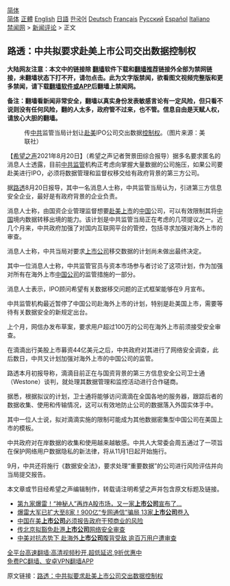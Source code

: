  <!-- 面包屑导航 --> <div class="breadcrumb"><!-- GTranslate: https://gtranslate.io/ -->  <div class="switcher notranslate">  <div class="selected">  <a href="#" onclick="return false;"> 简体</a>  </div>  <div class="option">  <a href="https://www.bannedbook.org" onclick="doGTranslate('zh-CN|zh-CN');jQuery('div.switcher div.selected a').html(jQuery(this).html());return false;" title="简体中文" class="nturl selected"> 简体</a>  <a href="https://www.bannedbook.org/zh-tw/" onclick="doGTranslate('zh-CN|zh-TW');jQuery('div.switcher div.selected a').html(jQuery(this).html());return false;" title="繁體中文" class="nturl"> 正體</a>  <a href="https://www.bannedbook.org/en/" onclick="doGTranslate('zh-CN|en');jQuery('div.switcher div.selected a').html(jQuery(this).html());return false;" title="English" class="nturl"> English</a>  <a href="https://www.bannedbook.org/ja/" onclick="doGTranslate('zh-CN|ja');jQuery('div.switcher div.selected a').html(jQuery(this).html());return false;" title="日本語" class="nturl"> 日語</a>  <a href="https://www.bannedbook.org/ko/" onclick="doGTranslate('zh-CN|ko');jQuery('div.switcher div.selected a').html(jQuery(this).html());return false;" title="한국어" class="nturl"> 한국어</a>  <a href="https://www.bannedbook.org/de/" onclick="doGTranslate('zh-CN|de');jQuery('div.switcher div.selected a').html(jQuery(this).html());return false;" title="Deutsch" class="nturl"> Deutsch</a>  <a href="https://www.bannedbook.org/fr/" onclick="doGTranslate('zh-CN|fr');jQuery('div.switcher div.selected a').html(jQuery(this).html());return false;" title="Français" class="nturl"> Français</a>  <a href="https://www.bannedbook.org/ru/" onclick="doGTranslate('zh-CN|ru');jQuery('div.switcher div.selected a').html(jQuery(this).html());return false;" title="Русский" class="nturl"> Русский</a>  <a href="https://www.bannedbook.org/es/" onclick="doGTranslate('zh-CN|es');jQuery('div.switcher div.selected a').html(jQuery(this).html());return false;" title="Español" class="nturl"> Español</a>  <a href="https://www.bannedbook.org/it/" onclick="doGTranslate('zh-CN|it');jQuery('div.switcher div.selected a').html(jQuery(this).html());return false;" title="Italiano" class="nturl"> Italiano</a>  </div>  </div>      <div class='breadcrumb-sub'><!-- Breadcrumb NavXT 6.3.0 --> <a href="https://www.bannedbook.org/" class="home">禁闻网</a> &gt; <a href="https://www.bannedbook.org/bnews/comments/" class="category">新闻评论</a> &gt; 正文</div></div><h2>路透：中共拟要求赴美上市公司交出数据控制权</h2> <p class="notice"><b>大陆网友注意：本文中的链接除 <a href="https://github.com/bannedbook/fanqiang" >翻墙</a>软件下载和<a href="https://github.com/killgcd/justmysocks/blob/master/README.md">翻墙推荐</a>链接外全部为禁网链接，未翻墙状态下打不开，请勿点击。此为文字版禁闻，欲看图文视频完整版和更多禁闻，请下载<a href="https://github.com/bannedbook/fanqiang">翻墙软件或APP</a>后翻墙上禁闻网。</p><p>备注：翻墙看新闻非常安全，翻墙以真实身份发表敏感言论有一定风险，但只看不说则没有任何风险，翻的人太多，政府管不过来，也不管。信息自由是天赋人权，请放心大胆的翻墙。</b></p>  <div class="entry"> <figure> <p><figcaption>传<a href="https://www.bannedbook.org/bnews/tag/%e4%b8%ad%e5%85%b1/" class="st_tag internal_tag" rel="tag" title="标签 中共 下的日志">中共</a>监管当局计划让<a href="https://www.bannedbook.org/bnews/tag/%E8%B5%B4%E7%BE%8E/" class="st_tag internal_tag" rel="tag" title="标签 赴美 下的日志">赴美</a>IPO公司交出数据<a href="https://www.bannedbook.org/bnews/tag/%E6%8E%A7%E5%88%B6%E6%9D%83/" class="st_tag internal_tag" rel="tag" title="标签 控制权 下的日志">控制权</a>。（图片来源：美联社）</figcaption></figure> <p>【<span class='wp_keywordlink_affiliate'><a href="https://www.soundofhope.org" title="希望之声" target="_blank">希望之声</a></span>2021年8月20日】（希望之声记者贺景田综合报导）据多名要求匿名的消息人士透露，目前<a href="https://www.bannedbook.org/bnews/tag/%E4%B8%AD%E5%85%B1%E7%9B%91%E7%AE%A1/" class="st_tag internal_tag" rel="tag" title="标签 中共监管 下的日志">中共监管</a>机构正考虑向掌握大量数据的公司施压，如果公司要赴美进行IPO，必须将数据管理和监督权移交给有政府背景的第三方公司。</p> <p>据<a href="https://www.bannedbook.org/bnews/tag/%E8%B7%AF%E9%80%8F/" class="st_tag internal_tag" rel="tag" title="标签 路透 下的日志">路透</a>8月20日报导，其中一名消息人士称，中共监管当局认为，引进第三方信息安全企业，最好是有政府背景的企业负责。</p> <p>消息人士称，由国资企业管理监督想要<a href="https://www.bannedbook.org/bnews/tag/%E8%B5%B4%E7%BE%8E%E4%B8%8A%E5%B8%82/" class="st_tag internal_tag" rel="tag" title="标签 赴美上市 下的日志">赴美上市</a>的<span class='wp_keywordlink_affiliate'><a href="https://www.bannedbook.org/" title="中国" target="_blank">中国</a></span>公司，可以有效限制其将<a href="https://www.bannedbook.org/bnews/tag/%E4%B8%AD%E5%9B%BD/" class="st_tag internal_tag" rel="tag" title="标签 中国 下的日志">中国</a>境内数据转移出境的能力。该计划是中共监管当局正在考虑的几项提议之一。近几个月来，中共政府加强了对国内互联网平台的管控，包括寻求加强对海外上市的审查。</p> <p>消息人士称，中共当局对要求<a href="https://www.bannedbook.org/bnews/tag/%e4%b8%8a%e5%b8%82%e5%85%ac%e5%8f%b8/" class="st_tag internal_tag" rel="tag" title="标签 上市公司 下的日志">上市公司</a>移交数据的计划尚未做出最终决定。</p>  <p>其中一位消息人士称，中共监管官员与资本市场参与者讨论了这项计划，作为加强对所有在海外上市<a href="https://www.bannedbook.org/bnews/tag/%E4%B8%AD%E5%9B%BD%E5%85%AC%E5%8F%B8/" class="st_tag internal_tag" rel="tag" title="标签 中国公司 下的日志">中国公司</a>的监管措施的一部分。</p> <p>消息人士表示，IPO顾问希望有关数据移交问题的正式框架能够在9 月宣布。</p> <p>中共监管机构最近暂停了中国公司赴海外上市的计划，特别是赴美国上市，需要等待有关数据安全的新规定出台。</p> <p>上个月，网信办发布草案，要求用户超过100万的公司在海外上市前须接受安全审查。</p>  <p>在滴滴出行美股上市募资44亿美元之后，中共政府对其进行了网络安全调查，此后数日，中共又计划加强对海外上市的中国公司的监管。</p> <p>路透本月初报导称，滴滴目前正在与国资背景的第三方信息安全公司卫士通（Westone）谈判，就处理其数据管理和监控活动进行合作磋商。</p> <p>据悉，根据拟议的计划，卫士通将能够访问滴滴在全国各地的服务器，跟踪后者的数据收集、使用和传输情况，这可以有效地防止公司的数据落入外国实体手中。</p> <p>其中一位人士说，拟对滴滴实施的限制可能成为其他数据密集型中国公司在美国上市的模板。</p>  <p>中共政府对在岸数据的收集和使用越来越敏感。中共人大常委会周五通过了一项旨在保护网络用户数据隐私的新法律，将从11月1日起开始施行。</p> <p>9月，中共还将施行《数据安全法》，要求处理“重要数据”的公司进行风险评估并向当局提交报告。</p> <p>本文章或节目经希望之声编辑制作，转载请注明希望之声并包含原文标题及链接。 </p> <ul class='op-related-articles' title='相关阅读'> <li><a href='https://www.bannedbook.org/bnews/finance/20210803/1599374.html' target='_blank'>第九家爆雷！“神秘人”再炸A股市场，又一家<b>上市公司</b>宣布了...</a></li> <li><a href='https://www.bannedbook.org/bnews/finance/20210730/1596915.html' target='_blank'>爆雷大军已扩大至8家！900亿“专网通信”骗局 13家<b>上市公司</b>卷入</a></li> <li><a href='https://www.bannedbook.org/bnews/headline/20210727/1594796.html' target='_blank'>中国在美<b>上市公司</b>必须报告政府干预商业的风险</a></li> <li><a href='https://www.bannedbook.org/bnews/comments/20210717/1588610.html' target='_blank'>传北京拟豁免赴港<b>上市公司</b>网络安全审查</a></li> <li><a href='https://www.bannedbook.org/bnews/comments/20210714/1586533.html' target='_blank'>中美对抗态势下 赴海外<b>上市公司</b>腹背受敌 逾百万用户遭审查</a></li> </ul> <p class="texttj"> <a href="https://github.com/bannedbook/fanqiang/wiki/V2ray%E6%9C%BA%E5%9C%BA" target="_blank">全平台高速翻墙:高清视频秒开,超低延迟,9折优惠中</a><br/> <a href="https://github.com/bannedbook/fanqiang/wiki/%E7%A6%81%E9%97%BB%E7%BD%91%E5%AE%89%E5%8D%93%E7%BF%BB%E5%A2%99%E6%96%B0%E9%97%BBAPP" target="_blank">免费PC翻墙、安卓VPN翻墙APP</a></p> <p>原文链接：<a class="src_link"  href="https://www.soundofhope.org/post/537296" target="_blank">路透：中共拟要求赴美上市公司交出数据控制权</a></p><a name='sharetosocial'></a>  <div style="margin-bottom:5px;padding-bottom:5px;clear:both"> <div id="archive-pix-1" class="banner-ads"> <!-- AuctionX Display platform tag START --> <div id="26318x728x90x621x_ADSLOT2" clicktrack="%%CLICK_URL_ESC%%"></div> <!-- AuctionX Display platform tag END --> </div> <div id="archive-pix-2" class="banner-ads"> <!-- AuctionX Display platform tag START --> <div id="26315x300x250x621x_ADSLOT2" clicktrack="%%CLICK_URL_ESC%%"></div> <!-- AuctionX Display platform tag END --> </div> </div>  <div id="archive-pix-1" class="banner-ads"> <!-- AuctionX Display platform tag START --> <div id="26318x728x90x621x_ADSLOT3" clicktrack="%%CLICK_URL_ESC%%"></div> <!-- AuctionX Display platform tag END --> </div> </div><!--END ENTRY--> 